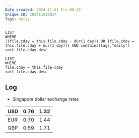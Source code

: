 ```yaml
---
Date created: 2024-11-01 Fri 08:27
Unique ID: 202411010827
Tags: daily
---
```

``` dataview
LIST
WHERE 
((file.cday = this.file.cday - dur(1 day)) OR (file.cday = this.file.cday + dur(1 day))) AND contains(tags,"daily")
sort file.cday desc
```
``` dataview
LIST
WHERE 
file.cday = this.file.cday
sort file.cday desc
```
## Log
- Singapore dollar exchange rates

| USD | 0.76 | 1.32 |
| --- | ---- | ---- |
| EUR | 0.70 | 1.44 |
| GBP | 0.59 | 1.71 |

